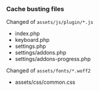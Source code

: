 ### Cache busting files 

Changed of `assets/js/plugin/*.js`
- index.php
- keyboard.php
- settings.php
- settings/addons.php
- settings/addons-progress.php

Changed of `assets/fonts/*.woff2`
- assets/css/common.css
